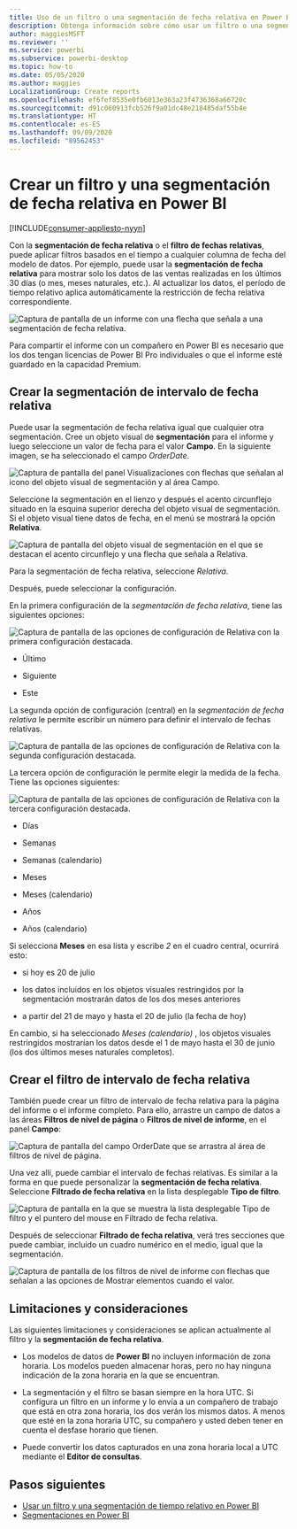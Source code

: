```yaml
---
title: Uso de un filtro o una segmentación de fecha relativa en Power BI
description: Obtenga información sobre cómo usar un filtro o una segmentación para restringir intervalos de fechas relativas en Power BI.
author: maggiesMSFT
ms.reviewer: ''
ms.service: powerbi
ms.subservice: powerbi-desktop
ms.topic: how-to
ms.date: 05/05/2020
ms.author: maggies
LocalizationGroup: Create reports
ms.openlocfilehash: ef6fef8535e0fb6013e363a23f4736368a66720c
ms.sourcegitcommit: d91c060913fcb526f9a01dc48e218485daf55b4e
ms.translationtype: HT
ms.contentlocale: es-ES
ms.lasthandoff: 09/09/2020
ms.locfileid: "89562453"
---
```

# <a name="creating-a-relative-date-slicer-and-filter-in-power-bi"></a>Crear un filtro y una segmentación de fecha relativa en Power BI

[!INCLUDE[consumer-appliesto-nyyn](../includes/consumer-appliesto-nyyn.md)]

Con la **segmentación de fecha relativa** o el **filtro de fechas relativas**, puede aplicar filtros basados en el tiempo a cualquier columna de fecha del modelo de datos. Por ejemplo, puede usar la **segmentación de fecha relativa** para mostrar solo los datos de las ventas realizadas en los últimos 30 días (o mes, meses naturales, etc.). Al actualizar los datos, el período de tiempo relativo aplica automáticamente la restricción de fecha relativa correspondiente.

![Captura de pantalla de un informe con una flecha que señala a una segmentación de fecha relativa.](media/desktop-slicer-filter-date-range/relative-date-range-slicer-filter-01.png)

Para compartir el informe con un compañero en Power BI es necesario que los dos tengan licencias de Power BI Pro individuales o que el informe esté guardado en la capacidad Premium.

## <a name="create-the-relative-date-range-slicer"></a>Crear la segmentación de intervalo de fecha relativa

Puede usar la segmentación de fecha relativa igual que cualquier otra segmentación. Cree un objeto visual de **segmentación** para el informe y luego seleccione un valor de fecha para el valor **Campo**. En la siguiente imagen, se ha seleccionado el campo *OrderDate*.

![Captura de pantalla del panel Visualizaciones con flechas que señalan al icono del objeto visual de segmentación y al área Campo.](media/desktop-slicer-filter-date-range/relative-date-range-slicer-filter-02.png)

Seleccione la segmentación en el lienzo y después el acento circunflejo situado en la esquina superior derecha del objeto visual de segmentación. Si el objeto visual tiene datos de fecha, en el menú se mostrará la opción **Relativa**.

![Captura de pantalla del objeto visual de segmentación en el que se destacan el acento circunflejo y una flecha que señala a Relativa.](media/desktop-slicer-filter-date-range/relative-date-range-slicer-filter-03.png)

Para la segmentación de fecha relativa, seleccione *Relativa*.

Después, puede seleccionar la configuración.

En la primera configuración de la *segmentación de fecha relativa*, tiene las siguientes opciones:

![Captura de pantalla de las opciones de configuración de Relativa con la primera configuración destacada.](media/desktop-slicer-filter-date-range/relative-date-range-slicer-filter-04.png)

* Último

* Siguiente

* Este

La segunda opción de configuración (central) en la *segmentación de fecha relativa* le permite escribir un número para definir el intervalo de fechas relativas.

![Captura de pantalla de las opciones de configuración de Relativa con la segunda configuración destacada.](media/desktop-slicer-filter-date-range/relative-date-range-slicer-filter-04a.png)

La tercera opción de configuración le permite elegir la medida de la fecha. Tiene las opciones siguientes:

![Captura de pantalla de las opciones de configuración de Relativa con la tercera configuración destacada.](media/desktop-slicer-filter-date-range/relative-date-range-slicer-filter-05.png)

* Días

* Semanas

* Semanas (calendario)

* Meses

* Meses (calendario)

* Años

* Años (calendario)

Si selecciona **Meses** en esa lista y escribe *2* en el cuadro central, ocurrirá esto:

* si hoy es 20 de julio

* los datos incluidos en los objetos visuales restringidos por la segmentación mostrarán datos de los dos meses anteriores

* a partir del 21 de mayo y hasta el 20 de julio (la fecha de hoy)

En cambio, si ha seleccionado *Meses (calendario)* , los objetos visuales restringidos mostrarían los datos desde el 1 de mayo hasta el 30 de junio (los dos últimos meses naturales completos).

## <a name="create-the-relative-date-range-filter"></a>Crear el filtro de intervalo de fecha relativa

También puede crear un filtro de intervalo de fecha relativa para la página del informe o el informe completo. Para ello, arrastre un campo de datos a las áreas **Filtros de nivel de página** o **Filtros de nivel de informe**, en el panel **Campo**:

![Captura de pantalla del campo OrderDate que se arrastra al área de filtros de nivel de página.](media/desktop-slicer-filter-date-range/relative-date-range-slicer-filter-06.png)

Una vez allí, puede cambiar el intervalo de fechas relativas. Es similar a la forma en que puede personalizar la **segmentación de fecha relativa**. Seleccione **Filtrado de fecha relativa** en la lista desplegable **Tipo de filtro**.

![Captura de pantalla en la que se muestra la lista desplegable Tipo de filtro y el puntero del mouse en Filtrado de fecha relativa.](media/desktop-slicer-filter-date-range/relative-date-range-slicer-filter-07.png)

Después de seleccionar **Filtrado de fecha relativa**, verá tres secciones que puede cambiar, incluido un cuadro numérico en el medio, igual que la segmentación.

![Captura de pantalla de los filtros de nivel de informe con flechas que señalan a las opciones de Mostrar elementos cuando el valor.](media/desktop-slicer-filter-date-range/relative-date-range-slicer-filter-08.png)

## <a name="limitations-and-considerations"></a>Limitaciones y consideraciones

Las siguientes limitaciones y consideraciones se aplican actualmente al filtro y la **segmentación de fecha relativa**.

* Los modelos de datos de **Power BI** no incluyen información de zona horaria. Los modelos pueden almacenar horas, pero no hay ninguna indicación de la zona horaria en la que se encuentran.

* La segmentación y el filtro se basan siempre en la hora UTC. Si configura un filtro en un informe y lo envía a un compañero de trabajo que está en otra zona horaria, los dos verán los mismos datos. A menos que esté en la zona horaria UTC, su compañero y usted deben tener en cuenta el desfase horario que tienen.

* Puede convertir los datos capturados en una zona horaria local a UTC mediante el **Editor de consultas**.

## <a name="next-steps"></a>Pasos siguientes

- [Usar un filtro y una segmentación de tiempo relativo en Power BI](../create-reports/slicer-filter-relative-time.md)
- [Segmentaciones en Power BI](power-bi-visualization-slicers.md)
